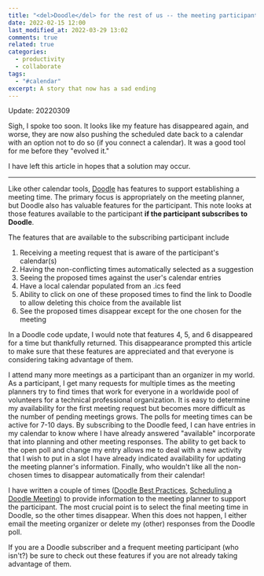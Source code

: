 ```yaml
---
title: "<del>Doodle</del> for the rest of us -- the meeting participants"
date: 2022-02-15 12:00
last_modified_at: 2022-03-29 13:02
comments: true
related: true
categories:
  - productivity
  - collaborate
tags:
  - "#calendar"
excerpt: A story that now has a sad ending
---
```

Update: 20220309

Sigh, I spoke too soon.  It looks like my feature has disappeared again, and worse, they are now also pushing the scheduled date back to a calendar with an option not to do so (if you connect a calendar).  It was a good tool for me before they "evolved it."

I have left this article in hopes that a solution may occur.

---

Like other calendar tools, [Doodle](https://doodle.com) has features to support establishing a meeting time.  The primary focus is appropriately on the meeting planner, but Doodle also has valuable features for the participant.  This note looks at those features available to the participant **if the participant subscribes to Doodle**.

The features that are available to the subscribing participant include

1. Receiving a meeting request that is aware of the participant's calendar(s)
2. Having the non-conflicting times automatically selected as a suggestion
3. Seeing the proposed times against the user's calendar entries
4. Have a local calendar populated from an .ics feed
5. Ability to click on one of these proposed times to find the link to Doodle to allow deleting this choice from the available list
6. See the proposed times disappear except for the one chosen for the meeting

In a Doodle code update, I would note that features 4, 5, and 6 disappeared for a time but thankfully returned.  This disappearance prompted this article to make sure that these features are appreciated and that everyone is considering taking advantage of them.

I attend many more meetings as a participant than an organizer in my world.  As a participant, I get many requests for multiple times as the meeting planners try to find times that work for everyone in a worldwide pool of volunteers for a technical professional organization.  It is easy to determine my availability for the first meeting request but becomes more difficult as the number of pending meetings grows.  The polls for meeting times can be active for 7-10 days.  By subscribing to the Doodle feed, I can have entries in my calendar to know where I have already answered "available" incorporate that into planning and other meeting responses.  The ability to get back to the open poll and change my entry allows me to deal with a new activity that I wish to put in a slot I have already indicated availability for updating the meeting planner's information.  Finally, who wouldn't like all the non-chosen times to disappear automatically from their calendar!

I have written a couple of times ([Doodle Best Practices][1], [Scheduling a Doodle Meeting][2]) to provide information to the meeting planner to support the participant.  The most crucial point is to select the final meeting time in Doodle, so the other times disappear.  When this does not happen, I either email the meeting organizer or delete my (other) responses from the Doodle poll.

If you are a Doodle subscriber and a frequent meeting participant (who isn't?) be sure to check out these features if you are not already taking advantage of them.



[1]: https://glimmer.gwizlabs.net/blog/2010/11/07/doodle-best-practices/
[2]: https://kb.ieee.org/mga/vtools/using-doodle/scheduling-a-doodle-meeting/